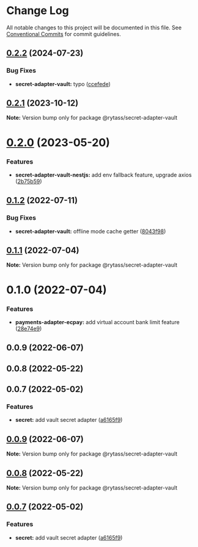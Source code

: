 # Change Log

All notable changes to this project will be documented in this file.
See [Conventional Commits](https://conventionalcommits.org) for commit guidelines.

## [0.2.2](https://github.com/Rytass/Utils/compare/@rytass/secret-adapter-vault@0.2.1...@rytass/secret-adapter-vault@0.2.2) (2024-07-23)


### Bug Fixes

* **secret-adapter-vault:** typo ([ccefede](https://github.com/Rytass/Utils/commit/ccefede43d65b2253d9fbf4555b5d9802e5bc699))





## [0.2.1](https://github.com/Rytass/Utils/compare/@rytass/secret-adapter-vault@0.2.0...@rytass/secret-adapter-vault@0.2.1) (2023-10-12)

**Note:** Version bump only for package @rytass/secret-adapter-vault





# [0.2.0](https://github.com/Rytass/Utils/compare/@rytass/secret-adapter-vault@0.1.2...@rytass/secret-adapter-vault@0.2.0) (2023-05-20)


### Features

* **secret-adapter-vault-nestjs:** add env fallback feature, upgrade axios ([2b75b59](https://github.com/Rytass/Utils/commit/2b75b59926ad024a8c549bfdecaf49835df5a6f5))





## [0.1.2](https://github.com/Rytass/Utils/compare/@rytass/secret-adapter-vault@0.1.1...@rytass/secret-adapter-vault@0.1.2) (2022-07-11)


### Bug Fixes

* **secret-adapter-vault:** offline mode cache getter ([8043f98](https://github.com/Rytass/Utils/commit/8043f988ed928c1e0098b5bffaa1d05b9467ff83))





## [0.1.1](https://github.com/Rytass/Utils/compare/@rytass/secret-adapter-vault@0.1.0...@rytass/secret-adapter-vault@0.1.1) (2022-07-04)

**Note:** Version bump only for package @rytass/secret-adapter-vault





# 0.1.0 (2022-07-04)


### Features

* **payments-adapter-ecpay:** add virtual account bank limit feature ([28e74e9](https://github.com/Rytass/Utils/commit/28e74e918c77691cfc9398cf59f0be7874c40cd0))



## 0.0.9 (2022-06-07)



## 0.0.8 (2022-05-22)



## 0.0.7 (2022-05-02)


### Features

* **secret:** add vault secret adapter ([a6165f9](https://github.com/Rytass/Utils/commit/a6165f9bbbb23d55f23ec073c8d7e9fdcb15f556))





## [0.0.9](https://github.com/Rytass/Utils/compare/v0.0.8...v0.0.9) (2022-06-07)

**Note:** Version bump only for package @rytass/secret-adapter-vault





## [0.0.8](https://github.com/Rytass/Utils/compare/v0.0.7...v0.0.8) (2022-05-22)

**Note:** Version bump only for package @rytass/secret-adapter-vault





## [0.0.7](https://github.com/Rytass/Utils/compare/v0.0.6...v0.0.7) (2022-05-02)


### Features

* **secret:** add vault secret adapter ([a6165f9](https://github.com/Rytass/Utils/commit/a6165f9bbbb23d55f23ec073c8d7e9fdcb15f556))
